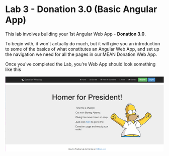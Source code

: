 # Lab 3 - Donation 3.0 (Basic Angular App)

This lab involves building your 1st Angular Web App - **Donation 3.0**.

To begin with, it won't actually do much, but it will give you an introduction to some of the basics of what constitutes an Angular Web App, and set up the navigation we need for all the pages in our MEAN Donation Web App.

Once you've completed the Lab, you're Web App should look something like this

![](../images/donationwebapp.jpg)